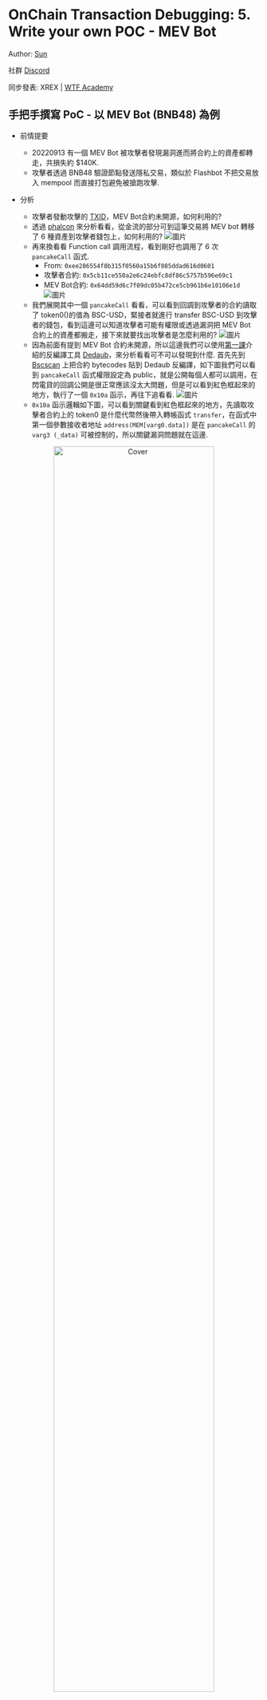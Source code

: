 # OnChain Transaction Debugging: 5. Write your own POC - MEV Bot

Author: [Sun](https://twitter.com/1nf0s3cpt)

社群 [Discord](https://discord.gg/3y3d9DMQ)

同步發表: XREX | [WTF Academy](https://github.com/AmazingAng/WTF-Solidity#%E9%93%BE%E4%B8%8A%E5%A8%81%E8%83%81%E5%88%86%E6%9E%90)

## 手把手撰寫 PoC - 以 MEV Bot (BNB48) 為例
- 前情提要
    - 20220913 有一個 MEV Bot 被攻擊者發現漏洞進而將合約上的資產都轉走，共損失約 $140K.
    - 攻擊者透過 BNB48 驗證節點發送隱私交易，類似於 Flashbot 不把交易放入 mempool 而直接打包避免被搶跑攻擊.
    
- 分析
    - 攻擊者發動攻擊的 [TXID](https://bscscan.com/tx/0xd48758ef48d113b78a09f7b8c7cd663ad79e9965852e872fdfc92234c3e598d2)，MEV Bot合約未開源，如何利用的?
    - 透過 [phalcon](https://phalcon.blocksec.com/tx/bsc/0xd48758ef48d113b78a09f7b8c7cd663ad79e9965852e872fdfc92234c3e598d2) 來分析看看，從金流的部分可到這筆交易將 MEV bot 轉移了 6 種資產到攻擊者錢包上，如何利用的?
![圖片](https://user-images.githubusercontent.com/52526645/211201079-e7c5cc3b-64f8-4146-ab0e-7dd46b535cc9.png)
    - 再來換看看 Function call 調用流程，看到剛好也調用了 6 次 `pancakeCall` 函式.
        - From: `0xee286554f8b315f0560a15b6f085ddad616d0601`
        - 攻擊者合約: `0x5cb11ce550a2e6c24ebfc8df86c5757b596e69c1`
        - MEV Bot合約: `0x64dd59d6c7f09dc05b472ce5cb961b6e10106e1d`
 ![圖片](https://user-images.githubusercontent.com/52526645/211201456-8b6f7bca-677d-40a2-b81b-fd6af18f94fd.png)
    - 我們展開其中一個 `pancakeCall` 看看，可以看到回調到攻擊者的合約讀取了 token0()的值為 BSC-USD，緊接者就進行 transfer BSC-USD 到攻擊者的錢包，看到這邊可以知道攻擊者可能有權限或透過漏洞把 MEV Bot 合約上的資產都搬走，接下來就要找出攻擊者是怎麼利用的?
    ![圖片](https://user-images.githubusercontent.com/52526645/211201744-9895803a-5f72-4f14-b147-b67b204bee75.png)
    - 因為前面有提到 MEV Bot 合約未開源，所以這邊我們可以使用[第一課](https://github.com/SunWeb3Sec/DeFiHackLabs/tree/main/academy/onchain_debug/01_tools)介紹的反編譯工具 [Dedaub](https://library.dedaub.com/decompile)，來分析看看可不可以發現到什麼. 首先先到 [Bscscan](https://bscscan.com/address/0x64dd59d6c7f09dc05b472ce5cb961b6e10106e1d#code) 上把合約 bytecodes 貼到 Dedaub 反編譯，如下圖我們可以看到 `pancakeCall` 函式權限設定為 public，就是公開每個人都可以調用，在閃電貸的回調公開是很正常應該沒太大問題，但是可以看到紅色框起來的地方，執行了一個 `0x10a` 函示，再往下追看看.
    ![圖片](https://user-images.githubusercontent.com/52526645/211202573-b4a4847d-a617-42c8-84d0-0f2dbd38a632.png)
   - `0x10a` 函示邏輯如下圖，可以看到關鍵看到紅色框起來的地方，先讀取攻擊者合約上的 token0 是什麼代幣然後帶入轉帳函式 `transfer`，在函式中第一個參數接收者地址 `address(MEM[varg0.data])` 是在 `pancakeCall` 的 `varg3 (_data)` 可被控制的，所以關鍵漏洞問題就在這邊.
   
<div align=center>
<img src="https://user-images.githubusercontent.com/52526645/211204177-fbebe377-23b0-4b0c-bb3e-dcb64dba2afc.png" alt="Cover" width="80%"/>
</div>

   - 再來回頭看看攻擊者呼叫 `pancakeCall`的 payload，`_data` 帶入的前 32 bytes 就是收款方的錢包地址.

<div align=center>
<img src="https://user-images.githubusercontent.com/52526645/211453390-502db65b-cf82-4805-a463-04fc5c7e0dce.png" alt="Cover" width="80%"/>
</div>

- 開發 POC
    - 通過以上分析攻擊流程後，開發 POC 的合約的邏輯就是呼叫 MEV bot 合約的 `pancakeCall` 然後帶入對應的參數，關鍵是 `_data` 指定收款錢包地址，再來是合約中要有 token0，token1 函式來滿足合約邏輯. 自己可以動手寫寫看. 
    - 解答: [POC](https://github.com/SunWeb3Sec/DeFiHackLabs/blob/main/src/test/BNB48MEVBot_exp.sol) 參考.
    
<div align=center>
<img src="https://user-images.githubusercontent.com/52526645/211204852-4fa65835-17f7-4c91-80ab-79f5b46125df.png" alt="Cover" width="80%"/>
</div>

## 延伸學習
- Foundry trace
    - 使用 Foundry 也可以列出該筆交易的 function traces，使用方式如下:
    
    `cast run 0xd48758ef48d113b78a09f7b8c7cd663ad79e9965852e872fdfc92234c3e598d2 --quick --rpc-url https://rpc.ankr.com/bsc`

<div align=center>
<img src="https://user-images.githubusercontent.com/52526645/211562868-12fde773-948c-47a9-acaf-6f744438925e.png" alt="Cover" width="80%"/>
</div>

- Foundry debug
    - 也可以使用 Foundry 來 debug transaction，使用方式如下:  
    
    `cast run 0xd48758ef48d113b78a09f7b8c7cd663ad79e9965852e872fdfc92234c3e598d2 --quick --debug  --rpc-url https://rpc.ankr.com/bsc`

<div align=center>
<img src="https://user-images.githubusercontent.com/52526645/211565713-fdf3784f-da54-42e8-ad60-591ecac38c15.png" alt="Cover" width="80%"/>
</div>

## 學習資源

[Flashbots: Kings of The Mempool](https://noxx.substack.com/p/flashbots-kings-of-the-mempool?utm_source=profile&utm_medium=reader2)

[MEV Markets Part 1: Proof of Work](https://mirror.xyz/0xshittrader.eth/WiV8DM3I6abNMVsXf-DqioYb2NglnfjmM-zSsw2ruG8)

[MEV Markets Part 2: Proof of Stake](https://mirror.xyz/0xshittrader.eth/c6J_PCK87K3joTWmLEtG6qVN6BFXLBZxQniReYSEjLI)

[MEV Markets Part 3: Payment for Order Flow](https://mirror.xyz/0xshittrader.eth/f2VSuoZ91vAbCv82MtWM-Gosyf_DeUXfPlDx3EYV3RM)

[Ethers极简入门: 25. Flashbots](https://github.com/WTFAcademy/WTF-Ethers/tree/main/25_Flashbots)
